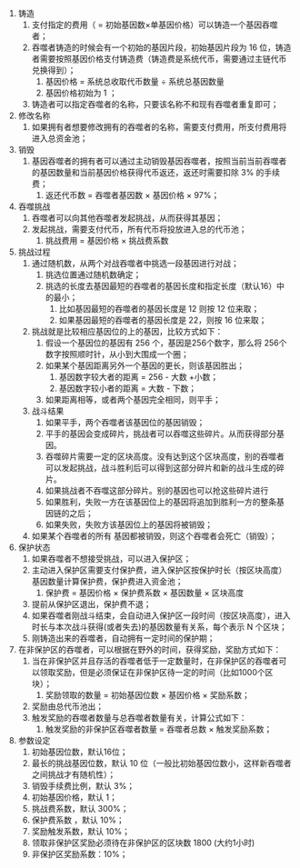 1. 铸造
    1. 支付指定的费用（ = 初始基因数×单基因价格）可以铸造一个基因吞噬者；
    2. 吞噬者铸造的时候会有一个初始的基因片段，初始基因片段为 16 位，铸造者需要按照基因价格支付铸造费（铸造费是系统代币，需要通过主链代币兑换得到）；
        1. 基因价格 = 系统总收取代币数量 ÷ 系统总基因数量
        2. 基因价格初始为  1 ；
    3. 铸造者可以指定吞噬者的名称，只要该名称不和现有吞噬者重复即可；
2. 修改名称
    1. 如果拥有者想要修改拥有的吞噬者的名称，需要支付费用，所支付费用将进入总资金池；
3. 销毁
    1. 基因吞噬者的拥有者可以通过主动销毁基因吞噬者，按照当前当前吞噬者的基因数量和当前基因价格获得代币返还，返还时需要扣除 3% 的手续费；
        1. 返还代币数 = 吞噬者基因数 × 基因价格 × 97%；
4. 吞噬挑战
    1. 吞噬者可以向其他吞噬者发起挑战，从而获得其基因；
    2. 发起挑战，需要支付代币，所有代币将投放进入总的代币池；
        1. 挑战费用 = 基因价格 × 挑战费系数
5. 挑战过程
    1. 通过随机数，从两个对战吞噬者中挑选一段基因进行对战；
        1. 挑选位置通过随机数确定；
        2. 挑选的长度去基因最短的吞噬者的基因长度和指定长度（默认16）中的最小；
            1. 比如基因最短的吞噬者的基因长度是 12 则按 12 位来取；
            2. 如果基因最短的吞噬者的基因长度是 22，则按 16 位来取；
    2. 挑战就是比较相应基因位的上的基因，比较方式如下：
        1. 假设一个基因位的基因有 256 个，基因是256个数字，那么将 256个数字按照顺时针，从小到大围成一个圈；
        2. 如果某个基因距离另外一个基因的更长，则该基因胜出；
            1. 基因数字较大者的距离 = 256 - 大数 +小数；
            2. 基因数字较小者的距离 =  大数 - 下数；
        3. 如果距离相等，或者两个基因完全相同，则平手；
    3. 战斗结果
        1. 如果平手，两个吞噬者该基因位的基因销毁；
        2. 平手的基因会变成碎片，挑战者可以吞噬这些碎片。从而获得部分基因。
        3. 吞噬碎片需要一定的区块高度。没有达到这个区块高度，别的吞噬者可以发起挑战，战斗胜利后可以得到这部分碎片和新的战斗生成的碎片。
        3. 如果挑战者不吞噬这部分碎片。别的基因也可以抢这些碎片进行
        2. 如果胜利，失败一方在该基因位上的基因将追加到胜利一方的整条基因链的之后；
        3. 如果失败，失败方该基因位上的基因将被销毁；
    4. 如果某个吞噬者的所有 基因都被销毁，则这个吞噬者会死亡（销毁）；
6. 保护状态
    1. 如果吞噬者不想接受挑战，可以进入保护区；
    2. 主动进入保护区需要支付保护费，进入保护区按保护时长（按区块高度）基因数量计算保护费，保护费进入资金池；
        1. 保护费 = 基因价格 × 保护费系数 × 基因数量 × 区块高度
    3. 提前从保护区退出，保护费不退；
    4. 如果吞噬者刚战斗结束，会自动进入保护区一段时间（按区块高度），进入时长与本次战斗获得(或者失去)的基因数量有关系，每个表示 N 个区块；
    5. 刚铸造出来的吞噬者，自动拥有一定时间的保护期；
7. 在非保护区的吞噬者，可以根据在野外的时间，获得奖励，奖励方式如下：
    1. 当在非保护区并且存活的吞噬者低于一定数量时，在非保护区的吞噬者可以领取奖励，但是必须保证在非保护区待一定的时间（比如1000个区块）；
        1. 奖励领取的数量 = 初始基因位数 × 基因价格 × 奖励系数；
    2. 奖励由总代币池出；
    3. 触发奖励的吞噬者数量与总吞噬者数量有关，计算公式如下：
        1. 触发奖励的非保护区吞噬者数量 =  吞噬者总数 × 触发奖励系数；
8. 参数设定
    1. 初始基因位数，默认16位；
    2. 最长的挑战基因位数，默认 10 位（一般比初始基因位数小，这样新吞噬者之间挑战才有随机性）；
    3. 销毁手续费比例，默认 3%；
    4. 初始基因价格，默认 1；
    5. 挑战费系数，默认 300%；
    6. 保护费系数 ，默认 10%；
    7. 奖励触发系数，默认 10%；
    8. 领取非保护区奖励必须待在非保护区的区块数   1800 (大约1小时)
    9. 非保护区奖励系数：10%；
